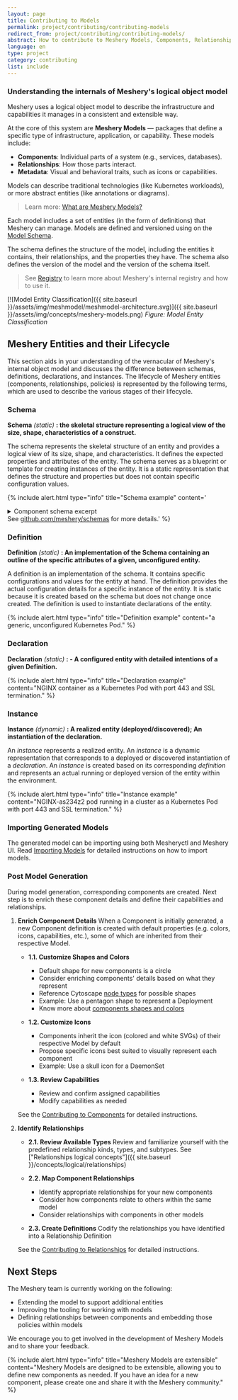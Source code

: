 ```yaml
---
layout: page
title: Contributing to Models
permalink: project/contributing/contributing-models
redirect_from: project/contributing/contributing-models/
abstract: How to contribute to Meshery Models, Components, Relationships, Policies...
language: en
type: project
category: contributing
list: include
---
```


### Understanding the internals of Meshery's logical object model

Meshery uses a logical object model to describe the infrastructure and capabilities it manages in a consistent and extensible way.

At the core of this system are **Meshery Models** — packages that define a specific type of infrastructure, application, or capability. These models include:

- **Components**: Individual parts of a system (e.g., services, databases).
- **Relationships**: How those parts interact.
- **Metadata**: Visual and behavioral traits, such as icons or capabilities.

Models can describe traditional technologies (like Kubernetes workloads), or more abstract entities (like annotations or diagrams).
> Learn more: [What are Meshery Models?]({{site.baseurl}}/concepts/logical/models)

Each model includes a set of entities (in the form of definitions) that Meshery can manage. Models are defined and versioned using on the [Model Schema](https://github.com/meshery/schemas/blob/master/schemas/constructs/openapi/meshmodels.yml). 

The schema defines the structure of the model, including the entities it contains, their relationships, and the properties they have. The schema also defines the version of the model and the version of the schema itself.

> See [Registry]({{site.baseurl}}/concepts/logical/registry) to learn more about Meshery's internal registry and how to use it.

[![Model Entity Classification]({{ site.baseurl }}/assets/img/meshmodel/meshmodel-architecture.svg)]({{ site.baseurl }}/assets/img/concepts/meshery-models.png)
_Figure: Model Entity Classification_

## Meshery Entities and their Lifecycle

This section aids in your understanding of the vernacular of Meshery's internal object model and discusses the difference beteween schemas, definitions, declarations, and instances. The lifecycle of Meshery entities (components, relationships, policies) is represented by the following terms, which are used to describe the various stages of their lifecycle.

### Schema

**Schema** _(static)_ **: the skeletal structure representing a logical view of the size, shape, characteristics of a construct.**

The schema represents the skeletal structure of an entity and provides a logical view of its size, shape, and characteristics. It defines the expected properties and attributes of the entity. The schema serves as a blueprint or template for creating instances of the entity. It is a static representation that defines the structure and properties but does not contain specific configuration values.

{% include alert.html type="info" title="Schema example" content='<details><summary>Component schema excerpt</summary><pre> {
"$id": "https://schemas.meshery.io/component.json",
  "$schema": "<http://json-schema.org/draft-07/schema#>",
"description": "Components are the atomic units for designing infrastructure. Learn more at <https://docs.meshery.io/concepts/components>",
"required": [
"apiVersion",
"kind",
"schema",
"model"
],
"additionalProperties": false,
"type": "object",
"properties": {
"apiVersion": {
"type": "string",
"description": "API Version of the component."
},
"kind": {
"type": "string",
"description": "Kind of the component."
.
.
.

</pre></details> See <a href="https://github.com/meshery/schemas">github.com/meshery/schemas</a> for more details.' %}

### Definition

**Definition** _(static)_ **: An implementation of the Schema containing an outline of the specific attributes of a given, unconfigured entity.**

A definition is an implementation of the schema. It contains specific configurations and values for the entity at hand. The definition provides the actual configuration details for a specific instance of the entity. It is static because it is created based on the schema but does not change once created. The definition is used to instantiate declarations of the entity.

{% include alert.html type="info" title="Definition example" content="a generic, unconfigured Kubernetes Pod." %}

### Declaration

**Declaration** _(static)_ **: - A configured entity with detailed intentions of a given Definition.**

{% include alert.html type="info" title="Declaration example" content="NGINX container as a Kubernetes Pod with port 443 and SSL termination." %}

### Instance

**Instance** _(dynamic)_ **: A realized entity (deployed/discovered); An instantiation of the declaration.**

An _instance_ represents a realized entity. An _instance_ is a dynamic representation that corresponds to a deployed or discovered instantiation of a _declaration_. An _instance_ is created based on its corresponding _definition_ and represents an actual running or deployed version of the entity within the environment.

{% include alert.html type="info" title="Instance example" content="NGINX-as234z2 pod running in a cluster as a Kubernetes Pod with port 443 and SSL termination." %}

<!-- ### Importing Generated Models Here -->

### Importing Generated Models

The generated model can be importing using both Mesheryctl and Meshery UI. Read [Importing Models]({{site.baseurl}}/guides/configuration-management/importing-models) for detailed instructions on how to import models.

### Post Model Generation

During model generation, corresponding components are created. Next step is to enrich these component details and define their capabilities and relationships.

1. **Enrich Component Details**
   When a Component is initially generated, a new Component definition is created with default properties (e.g. colors, icons, capabilities, etc.), some of which are inherited from their respective Model.

   - **1.1. Customize Shapes and Colors**

     - Default shape for new components is a circle
     - Consider enriching components' details based on what they represent
     - Reference Cytoscape [node types](https://js.cytoscape.org/demos/node-types/) for possible shapes
     - Example: Use a pentagon shape to represent a Deployment
     - Know more about [components shapes and colors](https://docs.meshery.io/extensions/component-shape-guide)

   - **1.2. Customize Icons**

     - Components inherit the icon (colored and white SVGs) of their respective Model by default
     - Propose specific icons best suited to visually represent each component
     - Example: Use a skull icon for a DaemonSet

   - **1.3. Review Capabilities**
     - Review and confirm assigned capabilities
     - Modify capabilities as needed

    See the [Contributing to Components]({{site.baseurl}}/project/contributing/contributing-components) for detailed instructions.

2. **Identify Relationships**

   - **2.1. Review Available Types**
     Review and familiarize yourself with the predefined relationship kinds, types, and subtypes. See ["Relationships logical concepts"]({{ site.baseurl }}/concepts/logical/relationships)

   - **2.2. Map Component Relationships**

     - Identify appropriate relationships for your new components
     - Consider how components relate to others within the same model
     - Consider relationships with components in other models

   - **2.3. Create Definitions**
     Codify the relationships you have identified into a Relationship Definition

    See the [Contributing to Relationships]({{site.baseurl}}/project/contributing/contributing-relationships) for detailed instructions.

## Next Steps

The Meshery team is currently working on the following:

- Extending the model to support additional entities
- Improving the tooling for working with models
- Defining relationships between components and embedding those policies within models

We encourage you to get involved in the development of Meshery Models and to share your feedback.

{% include alert.html type="info" title="Meshery Models are extensible" content="Meshery Models are designed to be extensible, allowing you to define new components as needed. If you have an idea for a new component, please create one and share it with the Meshery community." %}
